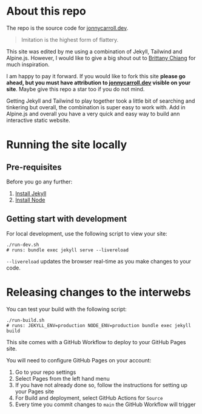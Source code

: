 # About this repo

The repo is the source code for [jonnycarroll.dev](https://jonnycarroll.dev).

> Imitation is the highest form of flattery.

This site was edited by me using a combination of Jekyll, Tailwind and Alpine.js.
However, I would like to give a big shout out to [Brittany Chiang](https://brittanychiang.com/) for much inspiration.

I am happy to pay it forward. If you would like to fork this site
**please go ahead, but you must have attribution to [jonnycarroll.dev](https://jonnycarroll.dev) visible on your site**.
Maybe give this repo a star too if you do not mind.

Getting Jekyll and Tailwind to play together took a little bit of searching and tinkering but overall, the combination is super easy to work with.
Add in Alpine.js and overall you have a very quick and easy way to build ann interactive static website.

# Running the site locally

## Pre-requisites

Before you go any further:
1. [Install Jekyll](https://jekyllrb.com/docs/installation/)
2. [Install Node](https://nodejs.org/en/download/package-manager)

## Getting start with development

For local development, use the following script to view your site:

```shell
./run-dev.sh
# runs: bundle exec jekyll serve --livereload
```

`--livereload` updates the browser real-time as you make changes to your code.

# Releasing changes to the interwebs

You can test your build with the following script:

```shell
./run-build.sh
# runs: JEKYLL_ENV=production NODE_ENV=production bundle exec jekyll build
```

This site comes with a GitHub Workflow to deploy to your GitHub Pages site.

You will need to configure GitHub Pages on your account:
1. Go to your repo settings
2. Select Pages from the left hand menu
3. If you have not already done so, follow the instructions for setting up your Pages site
4. For Build and deployment, select GitHub Actions for `Source`
5. Every time you commit changes to `main` the GitHub Workflow will trigger
